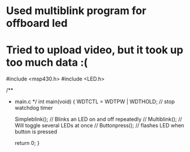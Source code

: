 # Used multiblink program for offboard led 
# Tried to upload video, but it took up too much data :(

#include <msp430.h> 
#include <LED.h>


/**
 * main.c
 */
int main(void)
{
	  WDTCTL = WDTPW | WDTHOLD;	// stop watchdog timer
	
    Simpleblink(); // Blinks an LED on and off repeatedly
 // Multiblink(); // Will toggle several LEDs at once
 // Buttonpress(); // flashes LED when button is pressed

	return 0;
}

